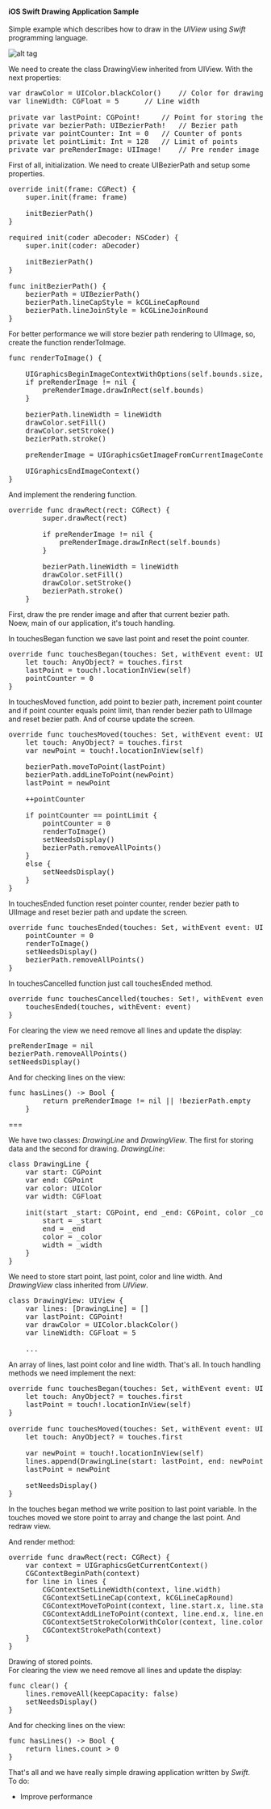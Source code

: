 <h4>iOS Swift Drawing Application Sample</h4>

Simple example which describes how to draw in the <i>UIView</i> using <i>Swift</i> programming language.

![alt tag](https://raw.github.com/maximbilan/ios_swift_drawing_app/master/img/img1.png)

We need to create the class DrawingView inherited from UIView. With the next properties:
<pre>
var drawColor = UIColor.blackColor()	// Color for drawing
var lineWidth: CGFloat = 5		// Line width
	
private var lastPoint: CGPoint!		// Point for storing the last position
private var bezierPath: UIBezierPath!	// Bezier path
private var pointCounter: Int = 0	// Counter of ponts
private let pointLimit: Int = 128	// Limit of points
private var preRenderImage: UIImage!	// Pre render image
</pre>

First of all, initialization. We need to create UIBezierPath and setup some properties.

<pre>
override init(frame: CGRect) {
	super.init(frame: frame)
		
	initBezierPath()
}

required init(coder aDecoder: NSCoder) {
	super.init(coder: aDecoder)
		
	initBezierPath()
}
	
func initBezierPath() {
	bezierPath = UIBezierPath()
	bezierPath.lineCapStyle = kCGLineCapRound
	bezierPath.lineJoinStyle = kCGLineJoinRound
}
</pre>

For better performance we will store bezier path rendering to UIImage, so, create the function renderToImage.
<pre>
func renderToImage() {
		
	UIGraphicsBeginImageContextWithOptions(self.bounds.size, false, 0.0)
	if preRenderImage != nil {
		preRenderImage.drawInRect(self.bounds)
	}
		
	bezierPath.lineWidth = lineWidth
	drawColor.setFill()
	drawColor.setStroke()
	bezierPath.stroke()
		
	preRenderImage = UIGraphicsGetImageFromCurrentImageContext()
		
	UIGraphicsEndImageContext()
}
</pre>

And implement the rendering function.
<pre>
override func drawRect(rect: CGRect) {
		super.drawRect(rect)
		
		if preRenderImage != nil {
			preRenderImage.drawInRect(self.bounds)
		}
		
		bezierPath.lineWidth = lineWidth
		drawColor.setFill()
		drawColor.setStroke()
		bezierPath.stroke()
	}
</pre>

First, draw the pre render image and after that current bezier path.<br>
Noew, main of our application, it's touch handling.

In touchesBegan function we save last point and reset the point counter.

<pre>
override func touchesBegan(touches: Set<NSObject>, withEvent event: UIEvent) {
	let touch: AnyObject? = touches.first
	lastPoint = touch!.locationInView(self)
	pointCounter = 0
}
</pre>

In touchesMoved function, add point to bezier path, increment point counter and if point counter equals point limit, than render bezier path to UIImage and reset bezier path. And of course update the screen.

<pre>
override func touchesMoved(touches: Set<NSObject>, withEvent event: UIEvent) {
	let touch: AnyObject? = touches.first
	var newPoint = touch!.locationInView(self)
		
	bezierPath.moveToPoint(lastPoint)
	bezierPath.addLineToPoint(newPoint)
	lastPoint = newPoint
		
	++pointCounter
		
	if pointCounter == pointLimit {
		pointCounter = 0
		renderToImage()
		setNeedsDisplay()
		bezierPath.removeAllPoints()
	}
	else {
		setNeedsDisplay()
	}
}
</pre>

In touchesEnded function reset pointer counter, render bezier path to UIImage and reset bezier path and update the screen.

<pre>
override func touchesEnded(touches: Set<NSObject>, withEvent event: UIEvent) {
	pointCounter = 0
	renderToImage()
	setNeedsDisplay()
	bezierPath.removeAllPoints()
}
</pre>

In touchesCancelled function just call touchesEnded method.

<pre>
override func touchesCancelled(touches: Set<NSObject>!, withEvent event: UIEvent!) {
	touchesEnded(touches, withEvent: event)
}
</pre>

For clearing the view we need remove all lines and update the display:

<pre>
preRenderImage = nil
bezierPath.removeAllPoints()
setNeedsDisplay()
</pre>

And for checking lines on the view:

<pre>
func hasLines() -> Bool {
		return preRenderImage != nil || !bezierPath.empty
	}
</pre>

===

We have two classes: <i>DrawingLine</i> and <i>DrawingView</i>. The first for storing data and the second for drawing.
<i>DrawingLine</i>:

<pre>
class DrawingLine {
	var start: CGPoint
	var end: CGPoint
	var color: UIColor
	var width: CGFloat
	
	init(start _start: CGPoint, end _end: CGPoint, color _color: UIColor!, width _width: CGFloat) {
		start = _start
		end = _end
		color = _color
		width = _width
	}
}
</pre>

We need to store start point, last point, color and line width.
And <i>DrawingView</i> class inherited from <i>UIView</i>.

<pre>
class DrawingView: UIView {
	var lines: [DrawingLine] = []
	var lastPoint: CGPoint!
	var drawColor = UIColor.blackColor()
	var lineWidth: CGFloat = 5
	
	...
</pre>

An array of lines, last point color and line width. That's all.
In touch handling methods we need implement the next:

<pre>
override func touchesBegan(touches: Set<NSObject>, withEvent event: UIEvent) {
	let touch: AnyObject? = touches.first
	lastPoint = touch!.locationInView(self)
}
	
override func touchesMoved(touches: Set<NSObject>, withEvent event: UIEvent) {
	let touch: AnyObject? = touches.first
		
	var newPoint = touch!.locationInView(self)
	lines.append(DrawingLine(start: lastPoint, end: newPoint, color: drawColor, width: lineWidth))
	lastPoint = newPoint
		
	setNeedsDisplay()
}
</pre>

In the touches began method we write position to last point variable.
In the touches moved we store point to array and change the last point. And redraw view.

And render method:

<pre>
override func drawRect(rect: CGRect) {
	var context = UIGraphicsGetCurrentContext()
	CGContextBeginPath(context)
	for line in lines {
		CGContextSetLineWidth(context, line.width)
		CGContextSetLineCap(context, kCGLineCapRound)
		CGContextMoveToPoint(context, line.start.x, line.start.y)
		CGContextAddLineToPoint(context, line.end.x, line.end.y)
		CGContextSetStrokeColorWithColor(context, line.color.CGColor)
		CGContextStrokePath(context)
	}
}
</pre>

Drawing of stored points.<br>
For clearing the view we need remove all lines and update the display:
<pre>
func clear() {
	lines.removeAll(keepCapacity: false)
	setNeedsDisplay()
}
</pre>

And for checking lines on the view:
<pre>
func hasLines() -> Bool {
	return lines.count > 0
}
</pre>

That's all and we have really simple drawing application written by <i>Swift</i>.
<br>
To do:
- Improve performance
